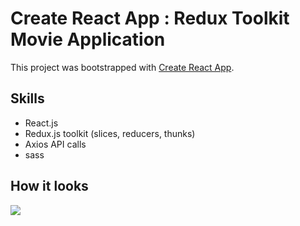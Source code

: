 # Create React App : Redux Toolkit Movie Application

This project was bootstrapped with [Create React App](https://github.com/facebook/create-react-app).

## Skills
- React.js
- Redux.js toolkit (slices, reducers, thunks)
- Axios API calls
- sass

## How it looks
![](https://github.com/Theonlydola/redux-movie-app/blob/main/capture-1.gif)
